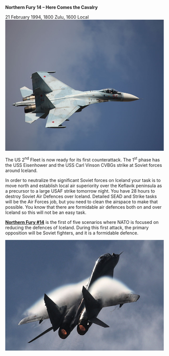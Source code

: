 **Northern Fury 14 – Here Comes the Cavalry**

21 February 1994, 1800 Zulu, 1600
Local<img src="/assets\images\aar\nf\nfpart2\nf14\image1.jpeg" style="width:6.5in;height:4.33333in" alt="Category:Sukhoi Su-27 - Wikimedia Commons" />

The US 2<sup>nd</sup> Fleet is now ready for its first counterattack.
The 1<sup>st</sup> phase has the USS Eisenhower and the USS Carl Vinson
CVBGs strike at Soviet forces around Iceland.

In order to neutralize the significant Soviet forces on Iceland your
task is to move north and establish local air superiority over the
Keflavik peninsula as a precursor to a large USAF strike tomorrow night.
You have 28 hours to destroy Soviet Air Defences over Iceland. Detailed
SEAD and Strike tasks will be the Air Forces job, but you need to clean
the airspace to make that possible. You know that there are formidable
air defences both on and over Iceland so this will not be an easy task.

**<u>Northern Fury \#14</u>** is the first of five scenarios where NATO
is focused on reducing the defences of Iceland. During this first
attack, the primary opposition will be Soviet fighters, and it is a
formidable defence.

<img src="/assets\images\aar\nf\nfpart2\nf14\image2.jpeg" style="width:6.5in;height:3.65625in" alt="Advanced MiG-29 Fighter Crashes in Southern Russia, Killing Pilot – Reports - The Moscow Times" />
